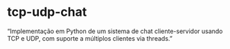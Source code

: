 # tcp-udp-chat
“Implementação em Python de um sistema de chat cliente-servidor usando TCP e UDP, com suporte a múltiplos clientes via threads.”
